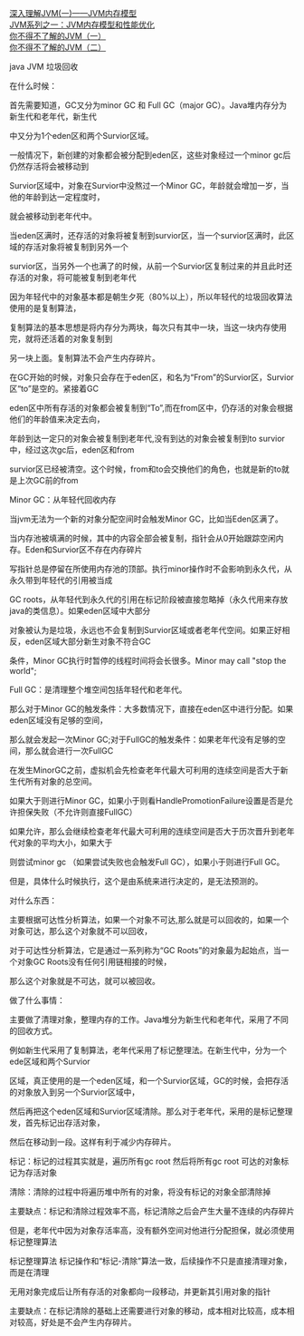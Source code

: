 [深入理解JVM(一)——JVM内存模型](http://blog.csdn.net/u010425776/article/details/51170118)   
[JVM系列之一：JVM内存模型和性能优化](http://blog.chinaunix.net/uid-7374279-id-4473378.html)   
[你不得不了解的JVM（一）](http://www.jianshu.com/p/24c074138efa)  
[你不得不了解的JVM（二）](http://www.jianshu.com/p/7c708a66ff42)  

java JVM 垃圾回收

在什么时候：

首先需要知道，GC又分为minor GC 和 Full GC（major GC）。Java堆内存分为新生代和老年代，新生代

中又分为1个eden区和两个Survior区域。


一般情况下，新创建的对象都会被分配到eden区，这些对象经过一个minor gc后仍然存活将会被移动到

Survior区域中，对象在Survior中没熬过一个Minor GC，年龄就会增加一岁，当他的年龄到达一定程度时，

就会被移动到老年代中。



当eden区满时，还存活的对象将被复制到survior区，当一个survior区满时，此区域的存活对象将被复制到另外一个

survior区，当另外一个也满了的时候，从前一个Survior区复制过来的并且此时还存活的对象，将可能被复制到老年代



因为年轻代中的对象基本都是朝生夕死（80%以上），所以年轻代的垃圾回收算法使用的是复制算法，

复制算法的基本思想是将内存分为两块，每次只有其中一块，当这一块内存使用完，就将还活着的对象复制到

另一块上面。复制算法不会产生内存碎片。

在GC开始的时候，对象只会存在于eden区，和名为“From”的Survior区，Survior区“to”是空的。紧接着GC

eden区中所有存活的对象都会被复制到“To”,而在from区中，仍存活的对象会根据他们的年龄值来决定去向，

年龄到达一定只的对象会被复制到老年代,没有到达的对象会被复制到to survior中，经过这次gc后，eden区和from

survior区已经被清空。这个时候，from和to会交换他们的角色，也就是新的to就是上次GC前的from



Minor GC：从年轻代回收内存

当jvm无法为一个新的对象分配空间时会触发Minor GC，比如当Eden区满了。                     

当内存池被填满的时候，其中的内容全部会被复制，指针会从0开始跟踪空闲内存。Eden和Survior区不存在内存碎片

写指针总是停留在所使用内存池的顶部。执行minor操作时不会影响到永久代，从永久带到年轻代的引用被当成

GC roots，从年轻代到永久代的引用在标记阶段被直接忽略掉（永久代用来存放java的类信息）。如果eden区域中大部分

对象被认为是垃圾，永远也不会复制到Survior区域或者老年代空间。如果正好相反，eden区域大部分新生对象不符合GC

条件，Minor GC执行时暂停的线程时间将会长很多。Minor may call "stop the world";



Full GC：是清理整个堆空间包括年轻代和老年代。



那么对于Minor GC的触发条件：大多数情况下，直接在eden区中进行分配。如果eden区域没有足够的空间，

那么就会发起一次Minor GC;对于FullGC的触发条件：如果老年代没有足够的空间，那么就会进行一次FullGC



在发生MinorGC之前，虚拟机会先检查老年代最大可利用的连续空间是否大于新生代所有对象的总空间。

如果大于则进行Minor GC，如果小于则看HandlePromotionFailure设置是否是允许担保失败（不允许则直接FullGC）

如果允许，那么会继续检查老年代最大可利用的连续空间是否大于历次晋升到老年代对象的平均大小，如果大于

则尝试minor gc （如果尝试失败也会触发Full GC），如果小于则进行Full GC。



但是，具体什么时候执行，这个是由系统来进行决定的，是无法预测的。



对什么东西：

主要根据可达性分析算法，如果一个对象不可达,那么就是可以回收的，如果一个对象可达，那么这个对象就不可以回收，

对于可达性分析算法，它是通过一系列称为“GC Roots”的对象最为起始点，当一个对象GC Roots没有任何引用链相接的时候，

那么这个对象就是不可达，就可以被回收。



做了什么事情：

主要做了清理对象，整理内存的工作。Java堆分为新生代和老年代，采用了不同的回收方式。

例如新生代采用了复制算法，老年代采用了标记整理法。在新生代中，分为一个ede区域和两个Survior

区域，真正使用的是一个eden区域，和一个Survior区域，GC的时候，会把存活的对象放入到另一个Survior区域中，

然后再把这个eden区域和Survior区域清除。那么对于老年代，采用的是标记整理发，首先标记出存活对象，

然后在移动到一段。这样有利于减少内存碎片。

标记：标记的过程其实就是，遍历所有gc root 然后将所有gc root 可达的对象标记为存活对象

清除：清除的过程中将遍历堆中所有的对象，将没有标记的对象全部清除掉

主要缺点：标记和清除过程效率不高，标记清除之后会产生大量不连续的内存碎片

 但是，老年代中因为对象存活率高，没有额外空间对他进行分配担保，就必须使用标记整理算法

标记整理算法  标记操作和“标记-清除”算法一致，后续操作不只是直接清理对象，而是在清理

无用对象完成后让所有存活的对象都向一段移动，并更新其引用对象的指针

主要缺点：在标记清除的基础上还需要进行对象的移动，成本相对比较高，成本相对较高，好处是不会产生内存碎片。